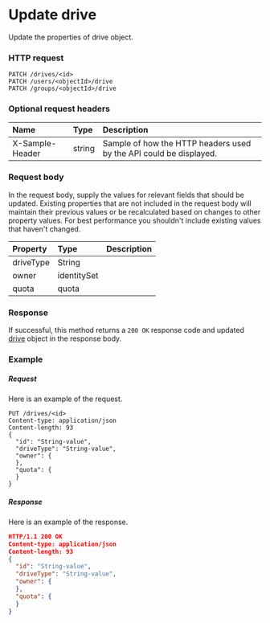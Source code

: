 # Update drive

Update the properties of drive object.
### HTTP request
```http
PATCH /drives/<id>
PATCH /users/<objectId>/drive
PATCH /groups/<objectId>/drive
```
### Optional request headers
| Name       | Type | Description|
|:-----------|:------|:----------|
| X-Sample-Header  | string  | Sample of how the HTTP headers used by the API could be displayed.|

### Request body
In the request body, supply the values for relevant fields that should be updated. Existing properties that are not included in the request body will maintain their previous values or be recalculated based on changes to other property values. For best performance you shouldn't include existing values that haven't changed.

| Property	   | Type	|Description|
|:---------------|:--------|:----------|
|driveType|String||
|owner|identitySet||
|quota|quota||

### Response
If successful, this method returns a `200 OK` response code and updated [drive](../resources/drive.md) object in the response body.
### Example
##### Request
Here is an example of the request.
```http
PUT /drives/<id>
Content-type: application/json
Content-length: 93
{
  "id": "String-value",
  "driveType": "String-value",
  "owner": {
  },
  "quota": {
  }
}
```
##### Response
Here is an example of the response.
```json
HTTP/1.1 200 OK
Content-type: application/json
Content-length: 93
{
  "id": "String-value",
  "driveType": "String-value",
  "owner": {
  },
  "quota": {
  }
}
```
